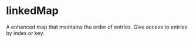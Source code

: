 linkedMap
=========

A enhanced map that maintains the order of entries. Give access to entries by index or key.